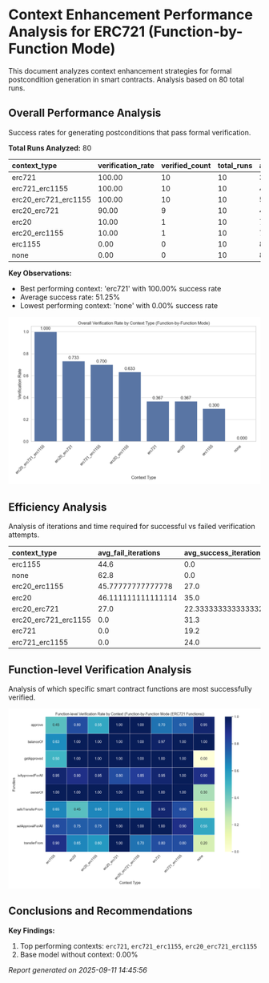 # Context Enhancement Performance Analysis for ERC721 (Function-by-Function Mode)

This document analyzes context enhancement strategies for formal postcondition generation in smart contracts. Analysis based on 80 total runs.

## Overall Performance Analysis

Success rates for generating postconditions that pass formal verification.

**Total Runs Analyzed:** 80

| context_type         | verification_rate | verified_count | total_runs | avg_time           | avg_iterations |
| :------------------- | :---------------- | :------------- | :--------- | :----------------- | :------------- |
| erc721               | 100.00            | 10             | 10         | 388.6587363243103  | 19.2           |
| erc721_erc1155       | 100.00            | 10             | 10         | 477.9486929416656  | 24.0           |
| erc20_erc721_erc1155 | 100.00            | 10             | 10         | 547.515124464035   | 31.3           |
| erc20_erc721         | 90.00             | 9              | 10         | 477.62825832366946 | 22.8           |
| erc20                | 10.00             | 1              | 10         | 705.2005512714386  | 45.0           |
| erc20_erc1155        | 10.00             | 1              | 10         | 786.7115369558335  | 43.9           |
| erc1155              | 0.00              | 0              | 10         | 805.2870501995087  | 44.6           |
| none                 | 0.00              | 0              | 10         | 800.0170464277268  | 62.8           |

**Key Observations:**

- Best performing context: 'erc721' with 100.00% success rate
- Average success rate: 51.25%
- Lowest performing context: 'none' with 0.00% success rate

![Overall Verification Rates](verification_rates.png)

## Efficiency Analysis

Analysis of iterations and time required for successful vs failed verification attempts.

| context_type         | avg_fail_iterations | avg_success_iterations | avg_fail_time     | avg_success_time   | fail_rate |
| :------------------- | :------------------ | :--------------------- | :---------------- | :----------------- | :-------- |
| erc1155              | 44.6                | 0.0                    | 805.2870501995087 | 0.0                | 100.00    |
| none                 | 62.8                | 0.0                    | 800.0170464277268 | 0.0                | 100.00    |
| erc20_erc1155        | 45.77777777777778   | 27.0                   | 821.9023745324877 | 469.99399876594543 | 90.00     |
| erc20                | 46.111111111111114  | 35.0                   | 719.4188378916847 | 577.2359716892242  | 90.00     |
| erc20_erc721         | 27.0                | 22.333333333333332     | 495.7119207382202 | 475.61896249983045 | 10.00     |
| erc20_erc721_erc1155 | 0.0                 | 31.3                   | 0.0               | 547.515124464035   | 0.00      |
| erc721               | 0.0                 | 19.2                   | 0.0               | 388.6587363243103  | 0.00      |
| erc721_erc1155       | 0.0                 | 24.0                   | 0.0               | 477.9486929416656  | 0.00      |

## Function-level Verification Analysis

Analysis of which specific smart contract functions are most successfully verified.

![Function Verification Rates](function_verification.png)

## Conclusions and Recommendations

**Key Findings:**

1. Top performing contexts: `erc721`, `erc721_erc1155`, `erc20_erc721_erc1155`
2. Base model without context: 0.00%

_Report generated on 2025-09-11 14:45:56_
